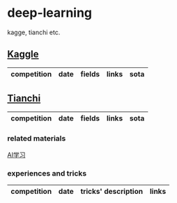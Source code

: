 # deep-learning
kagge, tianchi etc.


## [Kaggle](https://www.kaggle.com/competitions)
| competition | date | fields | links | sota |
| :---: | :---: | :---: | :---: | :---: |

## [Tianchi](https://tianchi.aliyun.com/?spm=5176.21206777.J_3941670930.2.4a7917c9f4Eq1s)
| competition | date | fields | links | sota |
| :---: | :---: | :---: | :---: | :---: |

### related materials
[AI学习](https://tianchi.aliyun.com/course?spm=5176.12281949.J_3941670930.8.65813eafn6l9Q3)


### experiences and tricks
| competition | date | tricks' description  | links |
| :---: | :---: | :---: | :---: |

